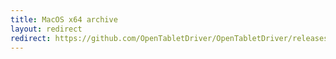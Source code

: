 ```yaml
---
title: MacOS x64 archive
layout: redirect
redirect: https://github.com/OpenTabletDriver/OpenTabletDriver/releases/download/@@OTD_VERSION@@/OpenTabletDriver.osx-x64.tar.gz
---
```

